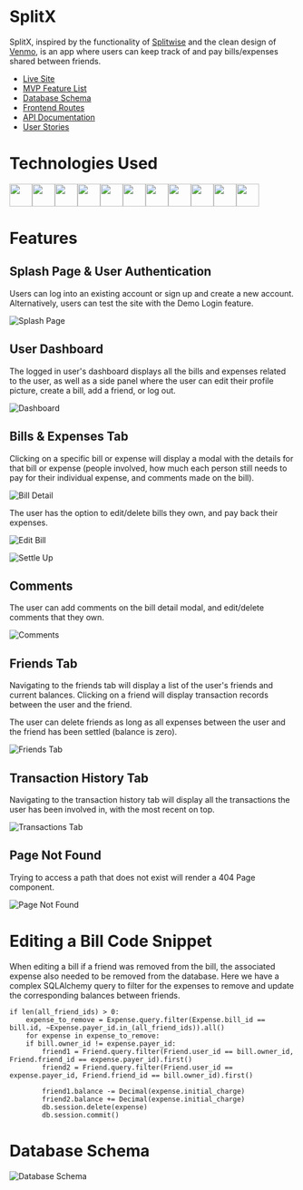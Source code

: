 # SplitX

SplitX, inspired by the functionality of [Splitwise](https://www.splitwise.com) and the clean design of [Venmo](https://www.venmo.com), is an app where users can keep track of and pay bills/expenses shared between friends.

- [Live Site](https://splitx.herokuapp.com)
- [MVP Feature List](https://github.com/choi-jihoon/SplittaBill/wiki/MVP-Features-List)
- [Database Schema](https://github.com/choi-jihoon/SplittaBill/wiki/Database-Schema)
- [Frontend Routes](https://github.com/choi-jihoon/SplittaBill/wiki/Frontend-Routes)
- [API Documentation](https://github.com/choi-jihoon/SplittaBill/wiki/API-Documentation)
- [User Stories](https://github.com/choi-jihoon/SplittaBill/wiki/User-Stories)

# Technologies Used

<img src="https://cdn.jsdelivr.net/gh/devicons/devicon/icons/python/python-original.svg" height=40/><img src="https://cdn.jsdelivr.net/gh/devicons/devicon/icons/flask/flask-original.svg" height=40/><img src="https://cdn.jsdelivr.net/gh/devicons/devicon/icons/sqlalchemy/sqlalchemy-original.svg" height=40/><img  src="https://cdn.jsdelivr.net/gh/devicons/devicon/icons/javascript/javascript-original.svg"  height=40/><img src="https://cdn.jsdelivr.net/gh/devicons/devicon/icons/react/react-original.svg" height=40/><img src="https://cdn.jsdelivr.net/gh/devicons/devicon/icons/redux/redux-original.svg" height=40/><img  src="https://cdn.jsdelivr.net/gh/devicons/devicon/icons/css3/css3-original.svg"  height=40/><img  src="https://cdn.jsdelivr.net/gh/devicons/devicon/icons/html5/html5-original.svg"  height=40/><img  src="https://cdn.jsdelivr.net/gh/devicons/devicon/icons/git/git-original.svg"  height=40/><img src="https://cdn.jsdelivr.net/gh/devicons/devicon/icons/docker/docker-original.svg" height=40/><img  src="https://cdn.jsdelivr.net/gh/devicons/devicon/icons/vscode/vscode-original.svg"  height=40/>


# Features

## Splash Page & User Authentication

Users can log into an existing account or sign up and create a new account. Alternatively, users can test the site with the Demo Login feature.

![Splash Page](./images/splash.JPG)


## User Dashboard

The logged in user's dashboard displays all the bills and expenses related to the user, as well as a side panel where the user can edit their profile picture, create a bill, add a friend, or log out.

![Dashboard](./images/dashboard.JPG)


## Bills & Expenses Tab

Clicking on a specific bill or expense will display a modal with the details for that bill or expense (people involved, how much each person still needs to pay for their individual expense, and comments made on the bill).

![Bill Detail](./images/expense.JPG)

The user has the option to edit/delete bills they own, and pay back their expenses.

![Edit Bill](./images/editbill.JPG)

![Settle Up](./images/settleup.JPG)


## Comments

The user can add comments on the bill detail modal, and edit/delete comments that they own.

![Comments](./images/comment.JPG)


## Friends Tab

Navigating to the friends tab will display a list of the user's friends and current balances. Clicking on a friend will display transaction records between the user and the friend.

The user can delete friends as long as all expenses between the user and the friend has been settled (balance is zero).

![Friends Tab](./images/friendstab.JPG)


## Transaction History Tab

Navigating to the transaction history tab will display all the transactions the user has been involved in, with the most recent on top.

![Transactions Tab](./images/transactionstab.JPG)


## Page Not Found

Trying to access a path that does not exist will render a 404 Page component.

![Page Not Found](./images/pagenotfound.JPG)

# Editing a Bill Code Snippet
When editing a bill if a friend was removed from the bill, the associated expense also needed to be removed from the database.  Here we have a complex SQLAlchemy query to filter for the expenses to remove and update the corresponding balances between friends.
```
if len(all_friend_ids) > 0:
    expense_to_remove = Expense.query.filter(Expense.bill_id == bill.id, ~Expense.payer_id.in_(all_friend_ids)).all()
    for expense in expense_to_remove:
	if bill.owner_id != expense.payer_id:
	    friend1 = Friend.query.filter(Friend.user_id == bill.owner_id, Friend.friend_id == expense.payer_id).first()
	    friend2 = Friend.query.filter(Friend.user_id == expense.payer_id, Friend.friend_id == bill.owner_id).first()

	    friend1.balance -= Decimal(expense.initial_charge)
	    friend2.balance += Decimal(expense.initial_charge)
	    db.session.delete(expense)
	    db.session.commit()
```

# Database Schema
![Database Schema](./images/splittabilldbschema.JPG)


